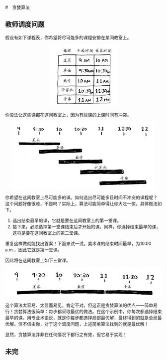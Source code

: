 #　贪婪算法

## 教师调度问题

假设有如下课程表，你希望将尽可能多的课程安排在某间教室上。

<div align="center">

![](image/贪婪算法-教室调度时间表.jpg)

</div>

你没法让这些课都在这间教室上，因为有些课的上课时间有冲突。

<div align="center">

![](image/贪婪算法-教室调度课程时间.png)

</div>

你希望在这间教室上尽可能多的课。如何选出尽可能多且时间不冲突的课程呢？
这个问题好像很难，不是吗？实际上，算法可能简单得让你大吃一惊。具体做法如下。
1. 选出结束最早的课，它就是要在这间教室上的第一堂课。
2. 接下来，必须选择第一堂课结束后才开始的课。同样，你选择结束最早的课，这将是要在这间教室上的第二堂课。

重复这样做就能找出答案！下面来试一试。美术课的结束时间最早，为10:00 a.m.，因此它就是第一堂课。

因此将在这间教室上如下三堂课。

<div align="center">

![](image/贪婪算法-教室调度最终解.jpg)

</div>


这个算法太容易、太显而易见，肯定不对。但这正是贪婪算法的优点——简单易行！贪婪算法很简单：每步都采取最优的做法。在这个示例中，你每次都选择结束最早的课。用专业术语说，就是你每步都选择局部最优解，最终得到的就是全局最优解。信不信由你，对于这个调度问题，上述简单算法找到的就是最优解！

显然，贪婪算法并非在任何情况下都行之有效，但它易于实现！

## 未完